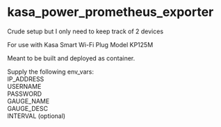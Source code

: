 # kasa_power_prometheus_exporter

Crude setup but I only need to keep track of 2 devices

For use with Kasa Smart Wi-Fi Plug Model KP125M

Meant to be built and deployed as container.

Supply the following env_vars:  
IP_ADDRESS  
USERNAME  
PASSWORD  
GAUGE_NAME  
GAUGE_DESC  
INTERVAL (optional)
